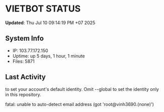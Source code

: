 # VIETBOT STATUS
**Updated**: Thu Jul 10 09:14:19 PM +07 2025

## System Info
- IP: 103.77.172.150
- Uptime: up 5 days, 1 hour, 1 minute
- Files: 5871

## Last Activity

to set your account's default identity.
Omit --global to set the identity only in this repository.

fatal: unable to auto-detect email address (got 'root@vinh3690.(none)')
